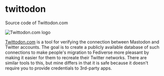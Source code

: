 # twittodon
Source code of Twittodon.com

![Twittodon.com logo](https://twittodon.com/img/twittodon_logo-napis_white-blue-purple.png)

[Twittodon.com](https://twittodon.com) is a tool for verifying the connection between Mastodon and Twitter accounts. The goal is to create a publicly available database of such connections to make people's migration to Fediverse more pleasant by making it easier for them to recreate their Twitter networks. There are similar tools to this, but mine differs in that it is safe because it doesn't require you to provide credentials to 3rd-party apps.
